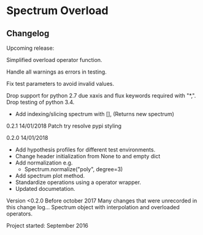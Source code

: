 # Spectrum Overload 
## Changelog

Upcoming release:

Simplified overload operator function.

Handle all warnings as errors in testing.

Fix test parameters to avoid invalid values. 

Drop support for python 2.7 due xaxis and flux keywords required with "*,".
Drop testing of python 3.4.

- Add indexing/slicing spectrum with [], (Returns new spectrum)



0.2.1 14/01/2018
  Patch try resolve pypi styling


0.2.0  14/01/2018

- Add hypothesis profiles for different test environments.
- Change header initialization from None to and empty dict
- Add normalization e.g.
	-  Spectrum.normalize("poly", degree=3)
- Add spectrum plot method.
- Standardize operations using a operator wrapper.
- Updated documetation.


Version <0.2.0
Before october 2017
Many changes that were unrecorded in this change log...
Spectrum object with interpolation and overloaded operators.


Project started: September 2016
